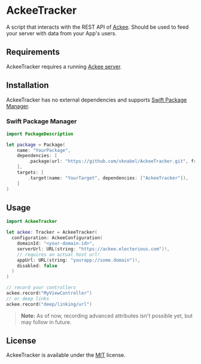 # AckeeTracker

A script that interacts with the REST API of [Ackee](https://github.com/electerious/Ackee). Should be used to feed your server with data from your App's users.

## Requirements

AckeeTracker requires a running [Ackee server](https://github.com/electerious/Ackee).

## Installation

AckeeTracker has no external dependencies and supports [Swift Package Manager](https://github.com/apple/swift-package-manager).

### Swift Package Manager

```swift
import PackageDescription

let package = Package(
    name: "YourPackage",
    dependencies: [
        .package(url: "https://github.com/vknabel/AckeeTracker.git", from: "0.1.0")
    ],
    targets: [
        .target(name: "YourTarget", dependencies: ["AckeeTracker"]),
    ]
)
```

## Usage

```swift
import AckeeTracker

let ackee: Tracker = AckeeTracker(
  configuration: AckeeConfiguration(
    domainId: "<your-domain-id>",
    serverUrl: URL(string: "https://ackee.electerious.com")!,
    // requires an actual host url!
    appUrl: URL(string: "yourapp://some.domain")!,
    disabled: false
  )
)

// record your controllers
ackee.record("MyViewController")
// or deep links
ackee.record("deep/linking/url")
```

> **Note:** As of now, recording advanced attributes isn't possible yet, but may follow in future.

## License

AckeeTracker is available under the [MIT](./LICENSE) license.
